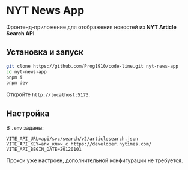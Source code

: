 # NYT News App

Фронтенд-приложение для отображения новостей из **NYT Article Search API**.

## Установка и запуск

```bash
git clone https://github.com/Prog1910/code-line.git nyt-news-app
cd nyt-news-app
pnpm i
pnpm dev
```

Откройте `http://localhost:5173`.

## Настройка

В `.env` заданы:

```
VITE_API_URL=api/svc/search/v2/articlesearch.json
VITE_API_KEY=апи_ключ_с https://developer.nytimes.com/
VITE_API_BEGIN_DATE=20120101
```

Прокси уже настроен, дополнительной конфигурации не требуется.
